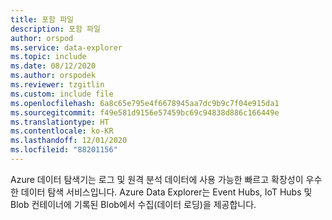 ```yaml
---
title: 포함 파일
description: 포함 파일
author: orspod
ms.service: data-explorer
ms.topic: include
ms.date: 08/12/2020
ms.author: orspodek
ms.reviewer: tzgitlin
ms.custom: include file
ms.openlocfilehash: 6a8c65e795e4f6678945aa7dc9b9c7f04e915da1
ms.sourcegitcommit: f49e581d9156e57459bc69c94838d886c166449e
ms.translationtype: HT
ms.contentlocale: ko-KR
ms.lasthandoff: 12/01/2020
ms.locfileid: "88201156"
---
```

Azure 데이터 탐색기는 로그 및 원격 분석 데이터에 사용 가능한 빠르고 확장성이 우수한 데이터 탐색 서비스입니다. Azure Data Explorer는 Event Hubs, IoT Hubs 및 Blob 컨테이너에 기록된 Blob에서 수집(데이터 로딩)을 제공합니다.